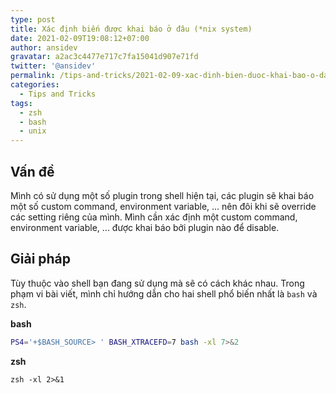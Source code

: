 ```yaml
---
type: post
title: Xác định biến được khai báo ở đâu (*nix system)
date: 2021-02-09T19:08:12+07:00
author: ansidev
gravatar: a2ac3c4477e717c7fa15041d907e71fd
twitter: '@ansidev'
permalink: /tips-and-tricks/2021-02-09-xac-dinh-bien-duoc-khai-bao-o-dau-unix-system/
categories:
  - Tips and Tricks
tags:
  - zsh
  - bash
  - unix
---
```


## Vấn đề

Mình có sử dụng một số plugin trong shell hiện tại, các plugin sẽ khai báo một số custom command, environment variable,  ... nên đôi khi sẽ override các setting riêng của mình.
Mình cần xác định một custom command, environment variable,  ... được khai báo bởi plugin nào để disable.

## Giải pháp

Tùy thuộc vào shell bạn đang sử dụng mà sẽ có cách khác nhau. Trong phạm vi bài viết, mình chỉ hướng dẫn cho hai shell phổ biến nhất là `bash` và `zsh`.

**bash**

```bash
PS4='+$BASH_SOURCE> ' BASH_XTRACEFD=7 bash -xl 7>&2
```

**zsh**

```shell
zsh -xl 2>&1
```
